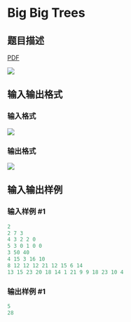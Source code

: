 # Big Big Trees

## 题目描述

[problemUrl]: https://uva.onlinejudge.org/index.php?option=com_onlinejudge&Itemid=8&category=16&page=show_problem&problem=1353

[PDF](https://uva.onlinejudge.org/external/104/p10412.pdf)

![](https://cdn.luogu.com.cn/upload/vjudge_pic/UVA10412/cab32a0c7d8c845580a731afbc94109fefd05782.png)

## 输入输出格式

### 输入格式

![](https://cdn.luogu.com.cn/upload/vjudge_pic/UVA10412/1ea0e3cc2a9995bbf3a0bf930ffb1d9a1cdc17c9.png)

### 输出格式

![](https://cdn.luogu.com.cn/upload/vjudge_pic/UVA10412/62caecb3a0959073a28e90bf5f029ecd8d002c28.png)

## 输入输出样例

### 输入样例 #1

```cpp
2
2 7 3
4 3 2 2 0
5 3 0 1 0 0
3 50 40
4 15 3 16 10
8 12 12 12 21 12 15 6 14
13 15 23 20 18 14 1 21 9 9 18 23 10 4
```


### 输出样例 #1

```cpp
5
28
```


